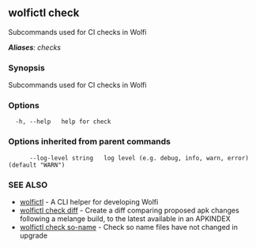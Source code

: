 ## wolfictl check

Subcommands used for CI checks in Wolfi

***Aliases**: checks*

### Synopsis

Subcommands used for CI checks in Wolfi

### Options

```
  -h, --help   help for check
```

### Options inherited from parent commands

```
      --log-level string   log level (e.g. debug, info, warn, error) (default "WARN")
```

### SEE ALSO

* [wolfictl](wolfictl.md)	 - A CLI helper for developing Wolfi
* [wolfictl check diff](wolfictl_check_diff.md)	 - Create a diff comparing proposed apk changes following a melange build, to the latest available in an APKINDEX
* [wolfictl check so-name](wolfictl_check_so-name.md)	 - Check so name files have not changed in upgrade

